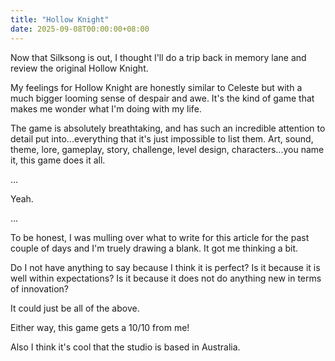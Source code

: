 ```yaml
---
title: "Hollow Knight"
date: 2025-09-08T00:00:00+08:00
---
```


Now that Silksong is out, I thought I'll do a trip back in memory lane and review the original Hollow Knight.

<!--more-->

My feelings for Hollow Knight are honestly similar to Celeste but with a much bigger looming sense of despair and awe. It's the kind of game that makes me wonder what I'm doing with my life.

The game is absolutely breathtaking, and has such an incredible attention to detail put into...everything that it's just impossible to list them. Art, sound, theme, lore, gameplay, story, challenge, level design, characters...you name it, this game does it all.

... 

Yeah. 

...

To be honest, I was mulling over what to write for this article for the past couple of days and I'm truely drawing a blank. It got me thinking a bit.

Do I not have anything to say because I think it is perfect? Is it because it is well within expectations? Is it because it does not do anything new in terms of innovation? 

It could just be all of the above. 

Either way, this game gets a 10/10 from me!

Also I think it's cool that the studio is based in Australia.
